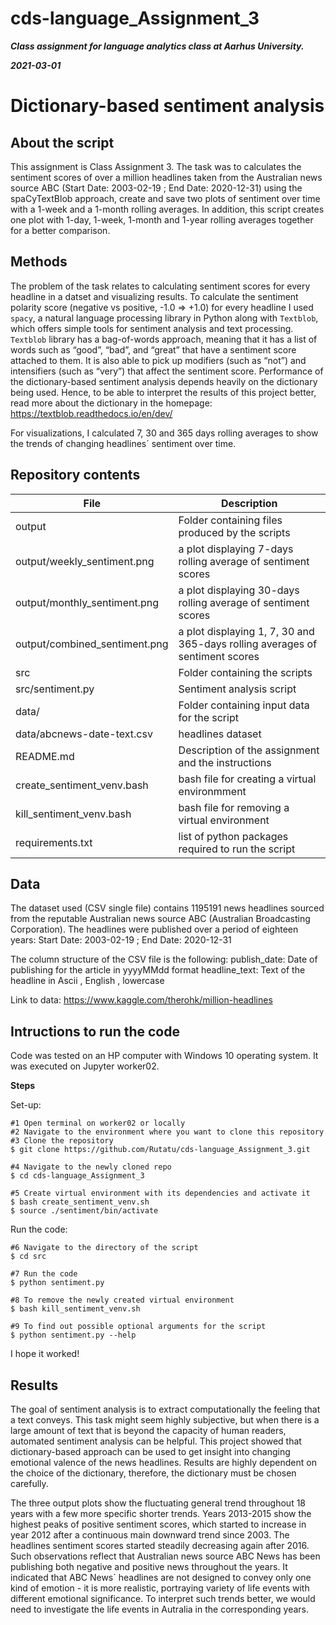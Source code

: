 # cds-language_Assignment_3

***Class assignment for language analytics class at Aarhus University.***

***2021-03-01***

# Dictionary-based sentiment analysis 

## About the script
This assignment is Class Assignment 3. The task was to calculates the sentiment scores of over a million headlines taken from the Australian news source ABC (Start Date: 2003-02-19 ; End Date: 2020-12-31) using the spaCyTextBlob approach, create and save two plots of sentiment over time with a 1-week and a 1-month  rolling averages. In addition, this script creates one plot with 1-day, 1-week, 1-month and 1-year rolling averages together for a better comparison.


## Methods
The problem of the task relates to calculating sentiment scores for every headline in a datset and visualizing results. To calculate the sentiment polarity score (negative vs positive, -1.0 => +1.0) for every headline I used ```spacy```, a natural language processing library in Python along with ```Textblob```, which offers simple tools for sentiment analysis and text processing. ```Textblob``` library has a bag-of-words approach, meaning that it has a list of words such as “good”, “bad”, and “great” that have a sentiment score attached to them. It is also able to pick up modifiers (such as “not”) and intensifiers (such as “very”) that affect the sentiment score. Performance of the dictionary-based sentiment analysis depends heavily on the dictionary being used. Hence, to be able to interpret the results of this project better, read more about the dictionary in the homepage: https://textblob.readthedocs.io/en/dev/

For visualizations, I calculated 7, 30 and 365 days rolling averages to show the trends of changing headlines´ sentiment over time.


## Repository contents

| File | Description |
| --- | --- |
| output | Folder containing files produced by the scripts |
| output/weekly_sentiment.png | a plot displaying 7-days rolling average of sentiment scores |
| output/monthly_sentiment.png | a plot displaying 30-days rolling average of sentiment scores|
| output/combined_sentiment.png | a plot displaying 1, 7, 30  and 365-days rolling averages of sentiment scores |
| src | Folder containing the scripts |
| src/sentiment.py | Sentiment analysis script |
| data/ | Folder containing input data for the script |
| data/abcnews-date-text.csv | headlines dataset |
| README.md | Description of the assignment and the instructions |
| create_sentiment_venv.bash | bash file for creating a virtual environmment |
| kill_sentiment_venv.bash | bash file for removing a virtual environment |
| requirements.txt | list of python packages required to run the script |


## Data

The dataset used (CSV single file) contains 1195191 news headlines sourced from the reputable Australian news source ABC (Australian Broadcasting Corporation). The headlines were published over a period of eighteen years: Start Date: 2003-02-19 ; End Date: 2020-12-31

The column structure of the CSV file is the following:
publish_date: Date of publishing for the article in yyyyMMdd format
headline_text: Text of the headline in Ascii , English , lowercase

Link to data: https://www.kaggle.com/therohk/million-headlines



## Intructions to run the code

Code was tested on an HP computer with Windows 10 operating system. It was executed on Jupyter worker02.


__Steps__

Set-up:
```
#1 Open terminal on worker02 or locally
#2 Navigate to the environment where you want to clone this repository
#3 Clone the repository
$ git clone https://github.com/Rutatu/cds-language_Assignment_3.git 

#4 Navigate to the newly cloned repo
$ cd cds-language_Assignment_3

#5 Create virtual environment with its dependencies and activate it
$ bash create_sentiment_venv.sh
$ source ./sentiment/bin/activate

``` 

Run the code:

```
#6 Navigate to the directory of the script
$ cd src

#7 Run the code 
$ python sentiment.py

#8 To remove the newly created virtual environment
$ bash kill_sentiment_venv.sh

#9 To find out possible optional arguments for the script
$ python sentiment.py --help

 ```

I hope it worked!


## Results

The goal of sentiment analysis is to extract computationally the feeling that a text conveys. This task might seem highly subjective, but when there is a large amount of text that is beyond the capacity of human readers, automated sentiment analysis can be helpful. This project showed that dictionary-based approach can be used to get insight into changing emotional valence of the news headlines. Results are highly dependent on the choice of the dictionary, therefore, the dictionary must be chosen carefully.

The three output plots show the fluctuating general trend throughout 18 years with a few more specific shorter trends. Years 2013-2015 show the highest peaks of positive sentiment scores, which started to increase in year 2012 after a continuous main downward trend since 2003. The headlines sentiment scores started steadily decreasing again after 2016. Such observations reflect that Australian news source ABC News has been publishing both negative and positive news throughout the years. It indicated that ABC News´ headlines are not designed to convey only one kind of emotion - it is more realistic, portraying variety of life events with different emotional significance. To interpret such trends better, we would need to investigate the life events in Autralia in the corresponding years.


